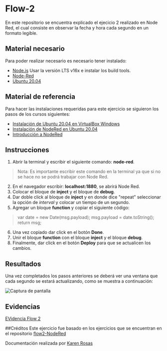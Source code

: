 # Flow-2
En este repositorio se encuentra explicado el ejecicio 2 realizado en Node Red, el cual consiste en observar la fecha y hora cada segundo en un formato legible.

## Material necesario
Para poder realizar necesario es necesario tener instalado:
- [Node.js](https://github.com/nodesource/distributions/blob/master/README.md) Usar la versión LTS v16x e instalar los build tools.
- [Node-Red](https://nodered.org/docs/getting-started/local)
- [Ubuntu 20.04](https://ubuntu.com/download/desktop/thank-you?version=20.04.2.0&architecture=amd64)

## Material de referencia
Para hacer las instalaciones requeridas para este ejercicio se siguieron los pasos de los cursos siguientes:
- [Instalación de Ubuntu 20.04 en VirtualBox Windows](https://edu.codigoiot.com/course/view.php?id=812)
- [Instalación de NodeRed en Ubuntu 20.04](https://edu.codigoiot.com/course/view.php?id=817)
- [Introducción a NodeRed](https://edu.codigoiot.com/course/view.php?id=278)

## Instrucciones
1. Abrir la terminal y escribir el siguiente comando: **node-red**.
>Nota: Es importante escribir este comando en la terminal ya que si no se hace no se podrá trabajar con Node Red.
2. En el navegador escribir: **localhost:1880**, se abrirá Node Red.
3. Colocar el bloque de **inject** y el bloque de **debug**. 
4. Dar doble click al bloque de **inject** y en donde dice "repeat" seleccionar la opción de *interval* y colocar un tiempo de un segundo.
5. Agregar un bloque **function** y copiar el siguiente código:
>var date = new Date(msg.payload);
>msg.payload = date.toString();
>return msg;
6. Una vez copiado dar click en el botón **Done**.
7. Unir el bloque **function** con el bloque **inject** y el bloque **debug**.
5. Finalmente, dar click en el botón **Deploy** para que se actualicen los cambios. 

## Resultados
Una vez completados los pasos anteriores se deberá ver una ventana que cada segundo se estará actualizando, como se muestra a continuación:

![Captura de pantalla](Captura_Flow_2.png)

## Evidencias
[EVidencia Flow 2]()

##Créditos
Este ejercicio fue basado en los ejercicios que se encuentran en el repositorio [flow2-NodeRed](https://github.com/hugoescalpelo/Flow2-NodeRed)

Documentación realizada por [Karen Rosas](https://github.com/KarenRosas49)